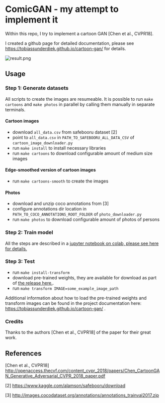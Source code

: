 # ComicGAN - my attempt to implement it

Within this repo, I try to implement a cartoon GAN \[Chen et al., CVPR18\].

I created a github page for detailed documentation, please see https://tobiassunderdiek.github.io/cartoon-gan/ for details.

![result.png](https://raw.githubusercontent.com/TobiasSunderdiek/cartoon-gan/gh-pages/assets/result.png "result example")

## Usage

### Step 1: Generate datasets

All scripts to create the images are resumeable. It is possible to run `make cartoons` and `make photos` in parallel by calling them manually in separate terminals.

#### Cartoon images

- download `all_data.csv` from safebooru dataset \[2\]
- point to `all_data.csv` in `PATH_TO_SAFEBOORU_ALL_DATA_CSV` of `cartoon_image_downloader.py`
- run `make install` to install necessary libraries
- run `make cartoons` to download configurable amount of medium size images

#### Edge-smoothed version of cartoon images

- run `make cartoons-smooth` to create the images

#### Photos

- download and unzip coco annotations from \[3\]
- configure annotations dir location in `PATH_TO_COCO_ANNOTATIONS_ROOT_FOLDER` of `photo_downloader.py`
- run `make photos` to download configurable amount of photos of persons

### Step 2: Train model

All the steps are described in a [jupyter notebook on colab, please see here for details.](https://github.com/TobiasSunderdiek/cartoon-gan/blob/master/CartoonGAN.ipynb)

### Step 3: Test

- run `make install-transform`
- download pre-trained weights, they are available for download as part of [the release here.](https://github.com/TobiasSunderdiek/cartoon-gan/releases).
- run `make transform IMAGE=some_example_image_path`

Additional information about how to load the pre-trained weights and transform images can be found in the project documentation here: https://tobiassunderdiek.github.io/cartoon-gan/ .

### Credits

Thanks to the authors \[Chen et al., CVPR18\] of the paper for their great work.

## References

\[Chen et al., CVPR18\] http://openaccess.thecvf.com/content_cvpr_2018/papers/Chen_CartoonGAN_Generative_Adversarial_CVPR_2018_paper.pdf

\[2\] https://www.kaggle.com/alamson/safebooru/download

\[3\] http://images.cocodataset.org/annotations/annotations_trainval2017.zip
